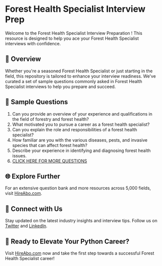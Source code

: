 # Forest Health Specialist Interview Prep

Welcome to the Forest Health Specialist Interview Preparation ! This resource is designed to help you ace your Forest Health Specialist interviews with confidence.

## 🚀 Overview

Whether you're a seasoned Forest Health Specialist or just starting in the field, this repository is tailored to enhance your interview readiness. We've curated a set of sample questions commonly asked in Forest Health Specialist interviews to help you prepare and succeed.

## 📝 Sample Questions

1. Can you provide an overview of your experience and qualifications in the field of forestry and forest health?
2. What motivated you to pursue a career as a forest health specialist?
3. Can you explain the role and responsibilities of a forest health specialist?
4. How familiar are you with the various diseases, pests, and invasive species that can affect forest health?
5. Describe your experience in identifying and diagnosing forest health issues.
6. [CLICK HERE FOR MORE QUESTIONS](https://hireabo.com/job/10_2_19/Forest%20Health%20Specialist)

## 🌐 Explore Further

For an extensive question bank and more resources across 5,000 fields, visit [HireAbo.com](https://www.hireabo.com).

## 📱 Connect with Us

Stay updated on the latest industry insights and interview tips. Follow us on [Twitter](https://twitter.com/hireabo) and [LinkedIn](https://www.linkedin.com/in/hire-abo-3609972a8/).

## 🚀 Ready to Elevate Your Python Career?

Visit [HireAbo.com](https://www.hireabo.com) now and take the first step towards a successful Forest Health Specialist career!